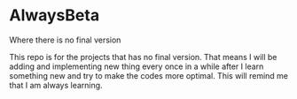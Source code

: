 # AlwaysBeta
Where there is no final version

This repo is for the projects that has no final version. That means I will be adding and implementing new thing every once in a while after I learn something new and try to make the codes more optimal. This will remind me that I am always learning.
